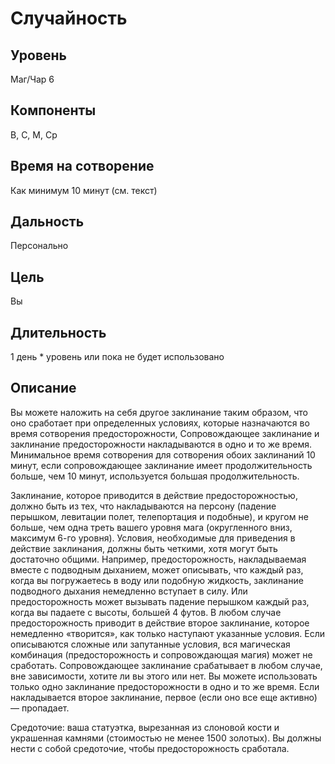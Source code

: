 # Случайность

## Уровень
Маг/Чар 6
## Компоненты
В, С, М, Ср
## Время на сотворение
Как минимум 10 минут (см. текст)
## Дальность
Персонально
## Цель
Вы
## Длительность
1 день * уровень или пока не будет использовано
## Описание
Вы можете наложить на себя другое заклинание таким образом, что оно сработает при определенных условиях, которые назначаются во время сотворения предосторожности, Сопровождающее заклинание и заклинание предосторожности накладываются в одно и то же время. Минимальное время сотворения для сотворения обоих заклинаний 10 минут, если сопровождающее заклинание имеет продолжительность больше, чем 10 минут, используется большая продолжительность.

Заклинание, которое приводится в действие предосторожностью, должно быть из тех, что накладываются на персону (падение перышком, левитации полет, телепортация и подобные), и кругом не больше, чем одна треть вашего уровня мага (округленного вниз, максимум 6-го уровня). Условия, необходимые для приведения в действие заклинания, должны быть четкими, хотя могут быть достаточно общими. Например, предосторожность, накладываемая вместе с подводным дыханием, может описывать, что каждый раз, когда вы погружаетесь в воду или подобную жидкость, заклинание подводного дыхания немедленно вступает в силу. Или предосторожность может вызывать падение перышком каждый раз, когда вы падаете с высоты, большей 4 футов. В любом случае предосторожность приводит в действие второе заклинание, которое немедленно «творится», как только наступают указанные условия. Если описываются сложные или запутанные условия, вся магическая комбинация (предосторожность и сопровождающая магия) может не сработать. Сопровождающее заклинание срабатывает в любом случае, вне зависимости, хотите ли вы этого или нет. Вы можете использовать только одно заклинание предосторожности в одно и то же время. Если накладывается второе заклинание, первое (если оно все еще активно) — пропадает.

Средоточие: ваша статуэтка, вырезанная из слоновой кости и украшенная камнями (стоимостью не менее 1500 золотых). Вы должны нести с собой средоточие, чтобы предосторожность сработала.